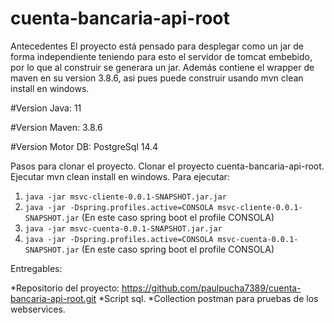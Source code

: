 # cuenta-bancaria-api-root

Antecedentes
El proyecto está pensado para desplegar como un jar de forma independiente teniendo para 
esto el servidor de tomcat embebido, por lo que al construir se generara un jar. 
Además contiene el wrapper de maven en su version 3.8.6, asi pues puede construir usando 
mvn clean install en windows.

#Version Java: 11

#Version Maven: 3.8.6

#Version Motor DB: PostgreSql 14.4

Pasos para clonar el proyecto.
Clonar el proyecto cuenta-bancaria-api-root.
Ejecutar mvn clean install en windows.
Para ejecutar:
1. `java -jar msvc-cliente-0.0.1-SNAPSHOT.jar.jar`
2. `java -jar -Dspring.profiles.active=CONSOLA msvc-cliente-0.0.1-SNAPSHOT.jar`  (En este caso spring boot el profile CONSOLA)
3. `java -jar msvc-cuenta-0.0.1-SNAPSHOT.jar.jar`
4. `java -jar -Dspring.profiles.active=CONSOLA msvc-cuenta-0.0.1-SNAPSHOT.jar`  (En este caso spring boot el profile CONSOLA)

Entregables:

*Repositorio del proyecto: https://github.com/paulpucha7389/cuenta-bancaria-api-root.git
*Script sql.
*Collection postman para pruebas de los webservices.